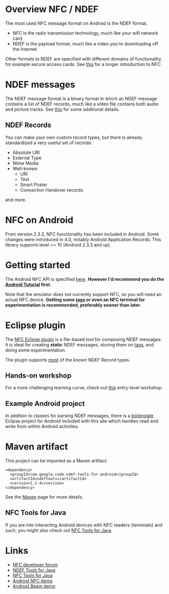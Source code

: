 # Overview NFC / NDEF #
The most used NFC message format on Android is the NDEF format.

  * NFC is the radio transmission technology, much like your wifi network card
  * NDEF is the payload format, much like a video you're downloading off the Internet

Other formats to NDEF are specified with different domains of functionality, for example secure access cards. See [this](http://www.radio-electronics.com/info/wireless/nfc/near-field-communications-tutorial.php) for a longer introduction to NFC.

# NDEF messages #
The NDEF message format is a binary format in which an NDEF message contains a list of NDEF records, much like a video file contains both audio and picture tracks. See [this](http://ibadrinath.blogspot.co.uk/2012/07/nfc-data-exchange-format-ndef.html) for some additional details.

## NDEF Records ##
You can make your own custom record types, but there is already standardized a very useful set of records:

  * Absolute URI
  * External Type
  * Mime Media
  * Well-known
    * URI
    * Text
    * Smart Poster
    * Connection Handover records

and more.

# NFC on Android #
From version 2.3.3, NFC functionality has been included in Android. Some changes were introduced in 4.0, notably Android Application Records. This library supports level >= 10 (Android 2.3.3 and up).

# Getting started #
The Android NFC API is specified [here](http://developer.android.com/guide/topics/nfc/nfc.html). **However I'd recommend you do the [Android Tutorial](AndroidTutorial.md) first.**

Note that the emulator does not currently support NFC, so you will need an actual NFC device. **Getting some [tags](http://rapidnfc.com/r/1372) or even an NFC terminal for experimentation is recommended, preferably sooner than later**.

# Eclipse plugin #
The [NFC Eclipse plugin](https://code.google.com/p/nfc-eclipse-plugin) is a file-based tool for composing NDEF messages. It is ideal for creating <b>static</b> NDEF messages, storing them on [tags](http://rapidnfc.com/r/1372), and doing some experimentation.

The plugin supports [most](https://code.google.com/p/nfc-eclipse-plugin/wiki/Specifications) of the known NDEF Record types.

## Hands-on workshop ##
For a more challenging learning curve, check out [this](https://github.com/skjolber/Fagmote/tree/master/Android/Near%20Field%20Communications) entry-level workshop.

## Example Android project ##
In addition to classes for parsing NDEF messages, there is a [boilerplate](http://code.google.com/p/ndef-tools-for-android/downloads/detail?name=ndeftools-all-src-1.2.zip) Eclipse project for Android included with this site which handles read and write from within Android activities.

# Maven artifact #
This project can be imported as a Maven artifact:
```
<dependency>
  <groupId>com.google.code.ndef-tools-for-android</groupId>
  <artifactId>ndeftools</artifactId>
  <version>1.2.4</version>
</dependency>
```
See the [Maven](Maven.md) page for more details.

## NFC Tools for Java ##
If  you are into interacting Android devices with NFC readers (terminals) and such, you might also check out [NFC Tools for Java](https://github.com/grundid/nfctools).

# Links #
  * [NFC developer forum](https://groups.google.com/forum/?fromgroups#!forum/nfc-developers)
  * [NDEF Tools for Java](http://code.google.com/p/ndef-tools-for-android/)
  * [NFC Tools for Java](https://github.com/grundid/nfctools)
  * [Android NFC demo](http://developer.android.com/resources/samples/NFCDemo/index.html)
  * [Android Beam demo](http://developer.android.com/resources/samples/AndroidBeamDemo/index.html)

> 